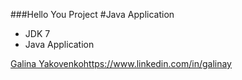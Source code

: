 ###Hello You Project
#Java Application

* JDK 7 
* Java Application

[Galina Yakovenko]()https://www.linkedin.com/in/galinay